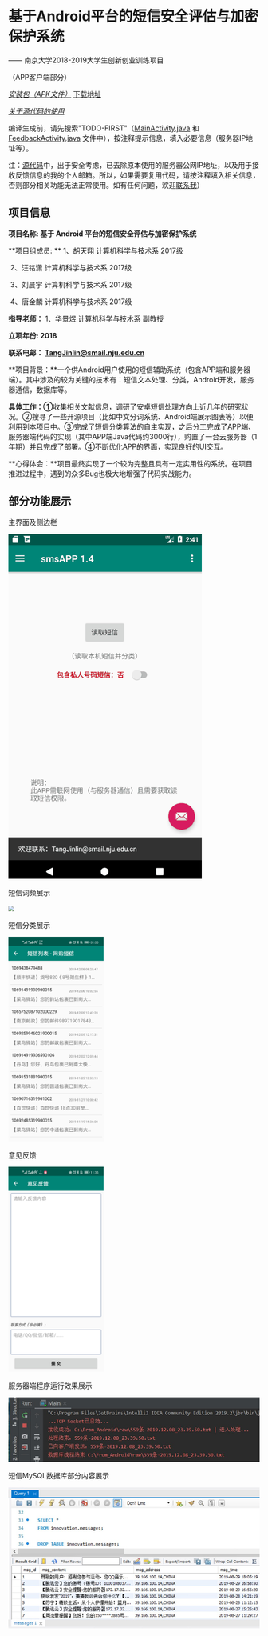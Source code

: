 

# 基于Android平台的短信安全评估与加密保护系统

 —— 南京大学2018-2019大学生创新创业训练项目

（APP客户端部分）



*<u>安装包（APK文件）</u>*  [下载地址](https://github.com/NJU-TJL/smsAPP-Android/releases)

[下载地址]: https://github.com/NJU-TJL/smsAPP-Android/releases



*<u>关于源代码的使用</u>*

编译生成前，请先搜索"TODO-FIRST"（[MainActivity.java](https://github.com/NJU-TJL/smsAPP-Android/blob/master/app/src/main/java/com/example/jinlin/smsappv1/MainActivity.java) 和 [FeedbackActivity.java](https://github.com/NJU-TJL/smsAPP-Android/blob/master/app/src/main/java/com/example/jinlin/smsappv1/FeedbackActivity.java) 文件中），按注释提示信息，填入必要信息（服务器IP地址等）。

注：[源代码](https://github.com/NJU-TJL/smsAPP-Android/tree/master/app/src/main/java/com/example/jinlin/smsappv1)中，出于安全考虑，已去除原本使用的服务器公网IP地址，以及用于接收反馈信息的我的个人邮箱。所以，如果需要复用代码，请按注释填入相关信息，否则部分相关功能无法正常使用。如有任何问题，欢迎[联系我](mailto:TangJinlin@smail.nju.edu.cn)）



## 项目信息

**项目名称: 基于 Android 平台的短信安全评估与加密保护系统**

**项目组成员: **       1、胡天翔  计算机科学与技术系  2017级

​                            2、汪铭潇  计算机科学与技术系  2017级

​                            3、刘晨宇  计算机科学与技术系  2017级

​                            4、唐金麟  计算机科学与技术系  2017级

**指导老师：**        1、华景煜   计算机科学与技术系   副教授

**立项年份:    2018**

**联系电邮： TangJinlin@smail.nju.edu.cn**



**项目背景：**一个供Android用户使用的短信辅助系统（包含APP端和服务器端）。其中涉及的较为关键的技术有：短信文本处理、分类，Android开发，服务器通信，数据库等。

 

**具体工作：①**收集相关文献信息，调研了安卓短信处理方向上近几年的研究状况。②搜寻了一些开源项目（比如中文分词系统、Android端展示图表等）以便利用到本项目中。③完成了短信分类算法的自主实现，之后分工完成了APP端、服务器端代码的实现（其中APP端Java代码约3000行），购置了一台云服务器（1年期）并且完成了部署。④不断优化APP的界面，实现良好的UI交互。



**心得体会：**项目最终实现了一个较为完整且具有一定实用性的系统。在项目推进过程中，遇到的众多Bug也极大地增强了代码实战能力。





## 部分功能展示

主界面及侧边栏

![](./ImageMD/主界面及侧边栏.gif)

短信词频展示

<img src="./ImageMD/短信词频展示.gif" style="zoom:67%;" />

短信分类展示

<img src="./ImageMD/短信分类展示.jpg" style="zoom:40%;" />

意见反馈

<img src="./ImageMD/意见反馈.jpg" style="zoom:40%;" />



服务器端程序运行效果展示

<img src="./ImageMD/服务器端程序运行效果展示.jpg" style="zoom:100%;" />

短信MySQL数据库部分内容展示

<img src="./ImageMD/短信MySQL数据库部分内容展示.jpg" style="zoom:100%;" />